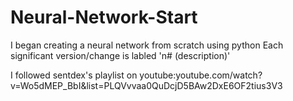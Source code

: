 # Neural-Network-Start
I began creating a neural network from scratch using python
Each significant version/change is labled 'n# (description)'

I followed sentdex's playlist on youtube:youtube.com/watch?v=Wo5dMEP_BbI&list=PLQVvvaa0QuDcjD5BAw2DxE6OF2tius3V3
